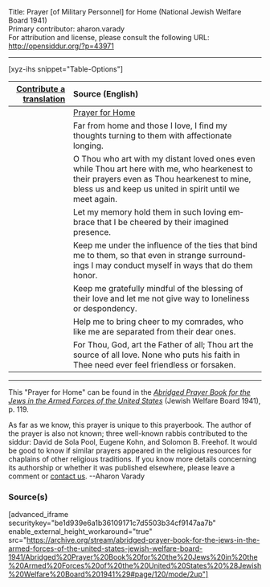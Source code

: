 <html>
<head></head>
<body>
Title: Prayer [of Military Personnel] for Home (National Jewish Welfare Board 1941)<br />
Primary contributor: aharon.varady<br />
For attribution and license, please consult the following URL: <a href="http://opensiddur.org/?p=43971">http://opensiddur.org/?p=43971</a>
<p />
<hr />

[xyz-ihs snippet="Table-Options"]<table style="margin-left: auto; margin-right: auto;" class="draggable">
<thead><tr><th id="x" style="text-align: right;"><a href="/contribute/upload/">Contribute a translation</a></th><th style="text-align: left;">Source (English)</th></tr></thead>
<tbody>
<tr><td style="vertical-align:top;">
<div class="liturgy" lang="he" style="text-align: right;">

</div></td>

<td style="vertical-align:top;">
<div class="english" lang="en" style="text-align: left;">
<u>Prayer for Home</u>
</div></td></tr>


<tr><td style="vertical-align:top;">
<div class="liturgy" lang="he" style="text-align: right;">

</div></td>

<td style="vertical-align:top;">
<div class="english" lang="en" style="text-align: left;">
Far from home and those I love, 
I find my thoughts turning to them 
with affectionate longing. 
</div></td></tr>


<tr><td style="vertical-align:top;">
<div class="liturgy" lang="he" style="text-align: right;">

</div></td>

<td style="vertical-align:top;">
<div class="english" lang="en" style="text-align: left;">
O Thou who art with my distant loved ones 
even while Thou art here with me, 
who hearkenest to their prayers 
even as Thou hearkenest to mine, 
bless us and keep us united in spirit 
until we meet again. 
</div></td></tr>


<tr><td style="vertical-align:top;">
<div class="liturgy" lang="he" style="text-align: right;">

</div></td>

<td style="vertical-align:top;">
<div class="english" lang="en" style="text-align: left;">
Let my memory hold them 
in such loving embrace 
that I be cheered 
by their imagined presence. 
</div></td></tr>


<tr><td style="vertical-align:top;">
<div class="liturgy" lang="he" style="text-align: right;">

</div></td>

<td style="vertical-align:top;">
<div class="english" lang="en" style="text-align: left;">
Keep me under the influence 
of the ties that bind me to them, 
so that even in strange surroundings 
I may conduct myself in ways that do them honor. 
</div></td></tr>


<tr><td style="vertical-align:top;">
<div class="liturgy" lang="he" style="text-align: right;">

</div></td>

<td style="vertical-align:top;">
<div class="english" lang="en" style="text-align: left;">
Keep me gratefully mindful 
of the blessing of their love 
and let me not give way 
to loneliness or despondency. 
</div></td></tr>


<tr><td style="vertical-align:top;">
<div class="liturgy" lang="he" style="text-align: right;">

</div></td>

<td style="vertical-align:top;">
<div class="english" lang="en" style="text-align: left;">
Help me to bring cheer to my comrades, 
who like me are separated from their dear ones. 
</div></td></tr>


<tr><td style="vertical-align:top;">
<div class="liturgy" lang="he" style="text-align: right;">

</div></td>

<td style="vertical-align:top;">
<div class="english" lang="en" style="text-align: left;">
For Thou, God, art the Father of all; 
Thou art the source of all love. 
None who puts his faith in Thee 
need ever feel friendless or forsaken. 
</div></td></tr>
</tbody></table>

<hr />

This "Prayer for Home" can be found in the <em><a href="/?p=41852">Abridged Prayer Book for the Jews in the Armed Forces of the United States</a></em> (Jewish Welfare Board 1941), p. 119. 

As far as we know, this prayer is unique to this prayerbook. The author of the prayer is also not known; three well-known rabbis contributed to the siddur: David de Sola Pool, Eugene Kohn, and Solomon B. Freehof. It would be good to know if similar prayers appeared in the religious resources for chaplains of other religious traditions. If you know more details concerning its authorship or whether it was published elsewhere, please leave a comment or <a href="/contact/">contact us</a>. --Aharon Varady

<h3>Source(s)</h3>

[advanced_iframe securitykey="be1d939e6a1b36109171c7d5503b34cf9147aa7b" enable_external_height_workaround="true" src="https://archive.org/stream/abridged-prayer-book-for-the-jews-in-the-armed-forces-of-the-united-states-jewish-welfare-board-1941/Abridged%20Prayer%20Book%20for%20the%20Jews%20in%20the%20Armed%20Forces%20of%20the%20United%20States%20%28Jewish%20Welfare%20Board%201941%29#page/120/mode/2up"]

&nbsp;
</body>
</html>